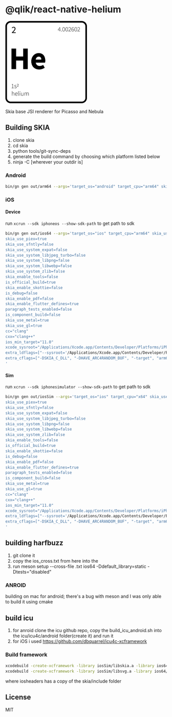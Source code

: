 # @qlik/react-native-helium

<img src="logo/he2.png" height="256"/>

Skia base JSI renderer for Picasso and Nebula

## Building SKIA

1. clone skia
2. cd skia
3. python tools/git-sync-deps
4. generate the build command by choosing which platform listed below
5. ninja -C [wherever your outdir is]

### Android

```sh
bin/gn gen out/arm64 --args='target_os="android" target_cpu="arm64" skia_use_icu=false skia_use_piex=true skia_use_sfntly=false skia_use_system_expat=false skia_use_system_libjpeg_turbo=false skia_use_system_libpng=false skia_use_system_libwebp=false skia_use_system_zlib=false skia_enable_tools=false is_official_build=true skia_enable_skottie=false is_debug=false skia_enable_pdf=false skia_enable_flutter_defines=true paragraph_tests_enabled=false is_component_build=false ndk="/Users/who/Library/Android/sdk/ndk/21.4.7075529" skia_use_system_freetype2=false skia_use_gl=true cc="clang" cxx="clang++"'
```

### iOS
#### Device
run ```xcrun --sdk iphoneos --show-sdk-path``` to get path to sdk
```sh
bin/gn gen out/ios64 --args='target_os="ios" target_cpu="arm64" skia_use_icu=false
skia_use_piex=true
skia_use_sfntly=false
skia_use_system_expat=false
skia_use_system_libjpeg_turbo=false
skia_use_system_libpng=false
skia_use_system_libwebp=false
skia_use_system_zlib=false
skia_enable_tools=false
is_official_build=true
skia_enable_skottie=false
is_debug=false
skia_enable_pdf=false
skia_enable_flutter_defines=true
paragraph_tests_enabled=false
is_component_build=false
skia_use_metal=true
skia_use_gl=true
cc="clang"
cxx="clang++"
ios_min_target="11.0"
xcode_sysroot="/Applications/Xcode.app/Contents/Developer/Platforms/iPhoneOS.platform/Developer/SDKs/iPhoneOS15.4.sdk"
extra_ldflags=["--sysroot='/Applications/Xcode.app/Contents/Developer/Platforms/iPhoneOS.platform/Developer/SDKs/iPhoneOS15.4.sdk'"]
extra_cflags=["-DSKIA_C_DLL", "-DHAVE_ARC4RANDOM_BUF", "-target", "arm64-apple-ios", "-fembed-bitcode"]
'
```

#### Sim
run ```xcrun --sdk iphonesimulator --show-sdk-path``` to get path to sdk
```sh
bin/gn gen out/iosSim --args='target_os="ios" target_cpu="x64" skia_use_icu=false
skia_use_piex=true
skia_use_sfntly=false
skia_use_system_expat=false
skia_use_system_libjpeg_turbo=false
skia_use_system_libpng=false
skia_use_system_libwebp=false
skia_use_system_zlib=false
skia_enable_tools=false
is_official_build=true
skia_enable_skottie=false
is_debug=false
skia_enable_pdf=false
skia_enable_flutter_defines=true
paragraph_tests_enabled=false
is_component_build=false
skia_use_metal=true
skia_use_gl=true
cc="clang"
cxx="clang++"
ios_min_target="11.0"
xcode_sysroot="/Applications/Xcode.app/Contents/Developer/Platforms/iPhoneSimulator.platform/Developer/SDKs/iPhoneSimulator15.4.sdk"
extra_ldflags=["--sysroot='/Applications/Xcode.app/Contents/Developer/Platforms/iPhoneSimulator.platform/Developer/SDKs/iPhoneSimulator15.4.sdk'"]
extra_cflags=["-DSKIA_C_DLL", "-DHAVE_ARC4RANDOM_BUF", "-target", "arm64-apple-ios-simulator"]
'
```


## building harfbuzz
1. git clone it
2. copy the ios_cross.txt from here into the 
3. run meson setup --cross-file <crossfile>.txt ios64 -Ddefault_library=static -Dtests="disabled"

### ANROID
building on mac for android; there's a bug with meson and I was only able to build it using cmake

## build icu
1. for anroid clone the icu github repo, copy the build_icu_android.sh into the icu/icu4c/android folder(create it) and run it
2. for iOS i used https://github.com/dbquarrel/icu4c-xcframework

### Build framework
```sh
xcodebuild -create-xcframework -library iosSim/libskia.a -library ios64/libskia.a -output framework/skia.xcframework
xcodebuild -create-xcframework -library iosSim/libsvg.a -library ios64/libsvg.a -output framework/skiasvg.xcframework
```
where iosheaders has a copy of the skia/include folder
## License

MIT
